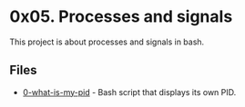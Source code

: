 # 0x05. Processes and signals

This project is about processes and signals in bash.

## Files

- [0-what-is-my-pid](0-what-is-my-pid) - Bash script that displays its own PID.